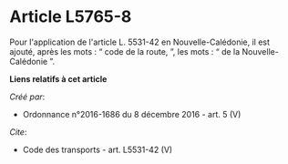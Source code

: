 # Article L5765-8

Pour l'application de l'article L. 5531-42 en Nouvelle-Calédonie, il est ajouté, après les mots : “ code de la route, ”, les
mots : “ de la Nouvelle-Calédonie ”.

**Liens relatifs à cet article**

_Créé par_:

  - Ordonnance n°2016-1686 du 8 décembre 2016 - art. 5 (V)

_Cite_:

  - Code des transports - art. L5531-42 (V)
